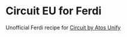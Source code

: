 # Circuit EU for Ferdi

Unofficial Ferdi recipe for [Circuit by Atos Unify](https://eu.yourcircuit.com/)